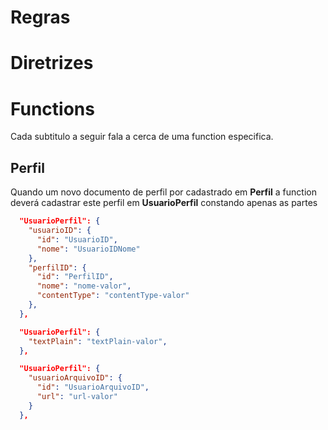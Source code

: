 # Regras

# Diretrizes

# Functions
Cada subtitulo a seguir fala a cerca de uma function especifica.

## Perfil
Quando um novo documento de perfil por cadastrado em **Perfil** a function deverá cadastrar este perfil em **UsuarioPerfil** constando apenas as partes
~~~json
  "UsuarioPerfil": {
    "usuarioID": {
      "id": "UsuarioID",
      "nome": "UsuarioIDNome"
    },
    "perfilID": {
      "id": "PerfilID",
      "nome": "nome-valor",
      "contentType": "contentType-valor"
    },
  },
~~~

~~~json
  "UsuarioPerfil": {
    "textPlain": "textPlain-valor",
  },
~~~


~~~json
  "UsuarioPerfil": {
    "usuarioArquivoID": {
      "id": "UsuarioArquivoID",
      "url": "url-valor"
    }
  },
~~~


